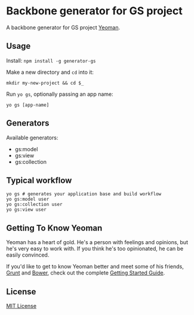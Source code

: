 # Backbone generator for GS project

A backbone generator for GS project [Yeoman](http://yeoman.io).

## Usage

Install: `npm install -g generator-gs`

Make a new directory and `cd` into it:
```
mkdir my-new-project && cd $_
```

Run `yo gs`, optionally passing an app name:
```
yo gs [app-name]
```

## Generators

Available generators:

- gs:model
- gs:view
- gs:collection

## Typical workflow

```
yo gs # generates your application base and build workflow
yo gs:model user
yo gs:collection user
yo gs:view user
```

## Getting To Know Yeoman

Yeoman has a heart of gold. He's a person with feelings and opinions, but he's very easy to work with. If you think he's too opinionated, he can be easily convinced.

If you'd like to get to know Yeoman better and meet some of his friends, [Grunt](http://gruntjs.com) and [Bower](http://bower.io), check out the complete [Getting Started Guide](https://github.com/yeoman/yeoman/wiki/Getting-Started).


## License

[MIT License](http://en.wikipedia.org/wiki/MIT_License)
